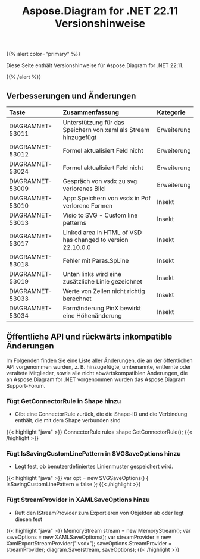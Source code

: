 ﻿---
title: Aspose.Diagram for .NET 22.11 Versionshinweise
type: docs
weight: 17
url: /de/net/aspose-diagram-for-net-22-11-release-notes/
---
{{% alert color="primary" %}} 

Diese Seite enthält Versionshinweise für Aspose.Diagram for .NET 22.11.

{{% /alert %}} 
## **Verbesserungen und Änderungen**

|**Taste**|**Zusammenfassung**|**Kategorie**|
|:- |:- |:- |
|DIAGRAMNET-53011|Unterstützung für das Speichern von xaml als Stream hinzugefügt|Erweiterung|
|DIAGRAMNET-53012|Formel aktualisiert Feld nicht|Erweiterung|
|DIAGRAMNET-53024|Formel aktualisiert Feld nicht|Erweiterung|
|DIAGRAMNET-53009|Gespräch von vsdx zu svg verlorenes Bild|Erweiterung|
|DIAGRAMNET-53010|App: Speichern von vsdx in Pdf verlorene Formen|Insekt|
|DIAGRAMNET-53013|Visio to SVG - Custom line patterns|Insekt|
|DIAGRAMNET-53017|Linked area in HTML of VSD has changed to version 22.10.0.0|Insekt|
|DIAGRAMNET-53018|Fehler mit Paras.SpLine|Insekt|
|DIAGRAMNET-53019|Unten links wird eine zusätzliche Linie gezeichnet|Insekt|
|DIAGRAMNET-53033|Werte von Zellen nicht richtig berechnet|Insekt|
|DIAGRAMNET-53034|Formänderung PinX bewirkt eine Höhenänderung|Insekt|

## **Öffentliche API und rückwärts inkompatible Änderungen**
Im Folgenden finden Sie eine Liste aller Änderungen, die an der öffentlichen API vorgenommen wurden, z. B. hinzugefügte, umbenannte, entfernte oder veraltete Mitglieder, sowie alle nicht abwärtskompatiblen Änderungen, die an Aspose.Diagram for .NET vorgenommen wurden das Aspose.Diagram Support-Forum.

### **Fügt GetConnectorRule in Shape hinzu**
- Gibt eine ConnectorRule zurück, die die Shape-ID und die Verbindung enthält, die mit dem Shape verbunden sind

{{< highlight "java" >}}
ConnectorRule rule= shape.GetConnectorRule();
{{< /highlight >}}

### **Fügt IsSavingCustomLinePattern in SVGSaveOptions hinzu**
- Legt fest, ob benutzerdefiniertes Linienmuster gespeichert wird.

{{< highlight "java" >}}
var opt = new SVGSaveOptions()
{
     IsSavingCustomLinePattern = false
};
{{< /highlight >}}

### **Fügt StreamProvider in XAMLSaveOptions hinzu**
- Ruft den IStreamProvider zum Exportieren von Objekten ab oder legt diesen fest

{{< highlight "java" >}}
MemoryStream stream = new MemoryStream();
var saveOptions = new XAMLSaveOptions();
var streamProvider = new XamlExportStreamProvider(".vsdx");
saveOptions.StreamProvider = streamProvider;
diagram.Save(stream, saveOptions);
{{< /highlight >}}